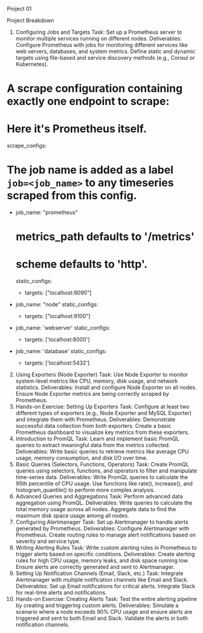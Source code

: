 Project 01

Project Breakdown
1. Configuring Jobs and Targets
Task: Set up a Prometheus server to monitor multiple services running on different nodes.
Deliverables:
Configure Prometheus with jobs for monitoring different services like web servers, databases, and system metrics.
Define static and dynamic targets using file-based and service discovery methods (e.g., Consul or Kubernetes).

# A scrape configuration containing exactly one endpoint to scrape:
# Here it's Prometheus itself.
scrape_configs:
  # The job name is added as a label `job=<job_name>` to any timeseries scraped from this config.
  - job_name: "prometheus"

    # metrics_path defaults to '/metrics'
    # scheme defaults to 'http'.

    static_configs:
      - targets: ["localhost:9090"]
   - job_name: "node"
    static_configs:
      - targets: ["localhost:9100"]
  - job_name: 'webserver'
    static_configs:
      - targets: ['localhost:8000']
  - job_name: 'database'
    static_configs:
      - targets: ['localhost:5432']

2. Using Exporters (Node Exporter)
Task: Use Node Exporter to monitor system-level metrics like CPU, memory, disk usage, and network statistics.
Deliverables:
Install and configure Node Exporter on all nodes.
Ensure Node Exporter metrics are being correctly scraped by Prometheus.
3. Hands-on Exercise: Setting Up Exporters
Task: Configure at least two different types of exporters (e.g., Node Exporter and MySQL Exporter) and integrate them with Prometheus.
Deliverables:
Demonstrate successful data collection from both exporters.
Create a basic Prometheus dashboard to visualize key metrics from these exporters.
4. Introduction to PromQL
Task: Learn and implement basic PromQL queries to extract meaningful data from the metrics collected.
Deliverables:
Write basic queries to retrieve metrics like average CPU usage, memory consumption, and disk I/O over time.
5. Basic Queries (Selectors, Functions, Operators)
Task: Create PromQL queries using selectors, functions, and operators to filter and manipulate time-series data.
Deliverables:
Write PromQL queries to calculate the 95th percentile of CPU usage.
Use functions like rate(), increase(), and histogram_quantile() to perform more complex analysis.
6. Advanced Queries and Aggregations
Task: Perform advanced data aggregation using PromQL.
Deliverables:
Write queries to calculate the total memory usage across all nodes.
Aggregate data to find the maximum disk space usage among all nodes.
7. Configuring Alertmanager
Task: Set up Alertmanager to handle alerts generated by Prometheus.
Deliverables:
Configure Alertmanager with Prometheus.
Create routing rules to manage alert notifications based on severity and service type.
8. Writing Alerting Rules
Task: Write custom alerting rules in Prometheus to trigger alerts based on specific conditions.
Deliverables:
Create alerting rules for high CPU usage, memory leaks, and disk space running low.
Ensure alerts are correctly generated and sent to Alertmanager.
9. Setting Up Notification Channels (Email, Slack, etc.)
Task: Integrate Alertmanager with multiple notification channels like Email and Slack.
Deliverables:
Set up Email notifications for critical alerts.
Integrate Slack for real-time alerts and notifications.
10. Hands-on Exercise: Creating Alerts
Task: Test the entire alerting pipeline by creating and triggering custom alerts.
Deliverables:
Simulate a scenario where a node exceeds 90% CPU usage and ensure alerts are triggered and sent to both Email and Slack.
Validate the alerts in both notification channels.
